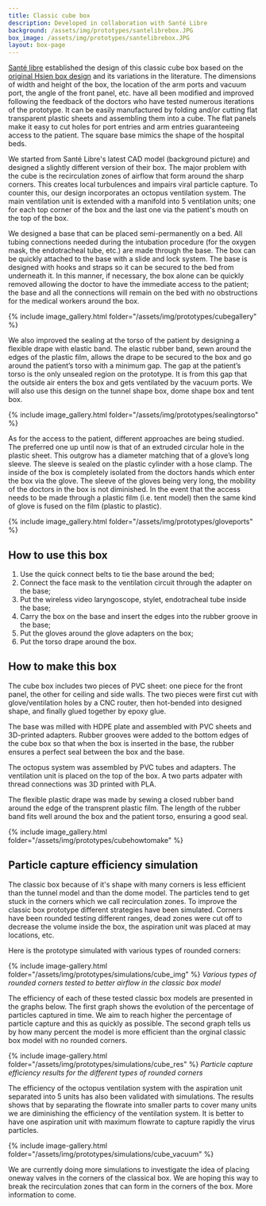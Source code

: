 ```yaml
---
title: Classic cube box
description: Developed in collaboration with Santé Libre
background: /assets/img/prototypes/santelibrebox.JPG
box_image: /assets/img/prototypes/santelibrebox.JPG
layout: box-page
---
```


[Santé libre](https://santelibre.ca/en_CA/) established the design of this classic cube box based on the [original Hsien box design](https://paretoux.github.io/boxes/2020-03-22-HsienBox.html) and its variations in the literature. The dimensions of width and height of the box, the location of the arm ports and vacuum port, the angle of the front panel, etc. have all been modified and improved following the feedback of the doctors who have tested numerous iterations of the prototype. It can be easily manufactured by folding and/or cutting flat transparent plastic sheets and assembling them into a cube. The flat panels make it easy to cut holes for port entries and arm entries guaranteeing access to the patient. The square base mimics the shape of the hospital beds. 

We started from Santé Libre's latest CAD model (background picture) and designed a slightly different version of their box. The major problem with the cube is the recirculation zones of airflow that form around the sharp corners. This creates local turbulences and impairs viral particle capture. To counter this, our design incorporates an octopus ventilation system. The main ventilation unit is extended with a manifold into 5 ventilation units; one for each top corner of the box and the last one via the patient's mouth on the top of the box. 

We designed a base that can be placed semi-permanently on a bed. All tubing connections needed during the intubation procedure (for the oxygen mask, the endotracheal tube, etc.) are made through the base. The box can be quickly attached to the base with a slide and lock system. The base is designed with hooks and straps so it can be secured to the bed from underneath it. In this manner,  if necessary, the box alone can be quickly removed allowing the doctor to have the immediate access to the patient; the base and all the connections will remain on the bed with no obstructions for the medical workers around the box. 

{% include image_gallery.html folder="/assets/img/prototypes/cubegallery" %}

We also improved the sealing at the torso of the patient by designing a flexible drape with elastic band. The elastic rubber band, sewn around the edges of the plastic film, allows the drape to be secured to the box and go around the patient’s torso with a minimum gap. The gap at the patient’s torso is the only unsealed region on the prototype. It is from this gap that the outside air enters the box and gets ventilated by the vacuum ports. We will also use this design on the tunnel shape box, dome shape box and tent box.

{% include image_gallery.html folder="/assets/img/prototypes/sealingtorso" %}

As for the access to the patient, different approaches are being studied. The preferred one up until now is that of an extruded circular hole in the plastic sheet. This outgrow has a diameter matching that of a glove’s long sleeve. The sleeve is sealed on the plastic cylinder with a hose clamp. The inside of the box is completely isolated from the doctors hands which enter the box via the glove. The sleeve of the gloves being very long, the mobility of the doctors in the box is not diminished. In the event that the access needs to be made through a plastic film (i.e. tent model) then the same kind of glove is fused on the film (plastic to plastic). 

{% include image_gallery.html folder="/assets/img/prototypes/gloveports" %}

## How to use this box

1. Use the quick connect belts to tie the base around the bed;
2. Connect the face mask to the ventilation circuit through the adapter on the base;
3. Put the wireless video laryngoscope, stylet, endotracheal tube inside the base;
4. Carry the box on the base and insert the edges into the rubber groove in the base;
5. Put the gloves around the glove adapters on the box;
6. Put the torso drape around the box.

## How to make this box

The cube box includes two pieces of PVC sheet: one piece for the front panel, the other for ceiling and side walls. The two pieces were first cut with glove/ventilation holes by a CNC router, then hot-bended into designed shape, and finally glued together by epoxy glue.

The base was milled with HDPE plate and assembled with PVC sheets and 3D-printed adapters. Rubber grooves were added to the bottom edges of the cube box so that when the box is inserted in the base, the rubber ensures a perfect seal between the box and the base.

The octopus system was assembled by PVC tubes and adapters. The ventilation unit is placed on the top of the box. A two parts adpater with thread connections was 3D printed with PLA. 

The flexible plastic drape was made by sewing a closed rubber band around the edge of the transprent plastic film. The length of the rubber band fits well around the box and the patient torso, ensuring a good seal.

{% include image_gallery.html folder="/assets/img/prototypes/cubehowtomake" %}

## Particle capture efficiency simulation

The classic box because of it's shape with many corners is less efficient than the tunnel model and than the dome model. The particles tend to get stuck in the corners which we call recirculation zones. To improve the classic box prototype different strategies have been simulated. Corners have been rounded testing different ranges, dead zones were cut off to decrease the volume inside the box, the aspiration unit was placed at may locations, etc. 

Here is the prototype simulated with various types of rounded corners:

{% include image-gallery.html folder="/assets/img/prototypes/simulations/cube_img" %}
_Various types of rounded corners tested to better airflow in the classic box model_

The efficiency of each of these tested classic box models are presented in the graphs below. The first graph shows the evolution of the percentage of particles captured in time. We aim to reach higher the percentage of particle capture and this as quickly as possible. The second graph tells us by how many percent the model is more efficient than the orginal classic box model with no rounded corners.

{% include image-gallery.html folder="/assets/img/prototypes/simulations/cube_res" %}
_Particle capture efficiency results for the different types of rounded corners_

The efficiency of the octopus ventilation system with the aspiration unit separated into 5 units has also been validated with simulations. The results shows that by separating the flowrate into smaller parts to cover many units we are diminishing the efficiency of the ventilation system. It is better to have one aspiration unit with maximum flowrate to capture rapidly the virus particles.

{% include image-gallery.html folder="/assets/img/prototypes/simulations/cube_vacuum" %}

We are currently doing more simulations to investigate the idea of placing oneway valves in the corners of the classical box. We are hoping this way to break the recirculation zones that can form in the corners of the box. More information to come.